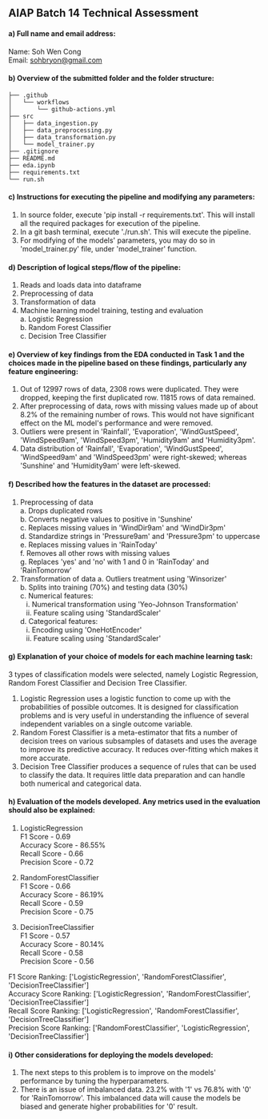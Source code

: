## AIAP Batch 14 Technical Assessment

#### a) Full name and email address:
Name: Soh Wen Cong<br>
Email: sohbryon@gmail.com

#### b) Overview of the submitted folder and the folder structure:
```
├── .github
│   └── workflows
│       └── github-actions.yml
├── src
│   ├── data_ingestion.py
│   ├── data_preprocessing.py
│   ├── data_transformation.py
│   └── model_trainer.py
├── .gitignore
├── README.md
├── eda.ipynb
├── requirements.txt
└── run.sh
```
#### c) Instructions for executing the pipeline and modifying any parameters:
1. In source folder, execute 'pip install -r requirements.txt'. This will install all the required packages for execution of the pipeline. 
2. In a git bash terminal, execute './run.sh'. This will execute the pipeline. 
3. For modifying of the models' parameters, you may do so in 'model_trainer.py' file, under 'model_trainer' function.

#### d) Description of logical steps/flow of the pipeline:
1. Reads and loads data into dataframe
2. Preprocessing of data
3. Transformation of data 
4. Machine learning model training, testing and evaluation<br>
    a. Logistic Regression<br>
    b. Random Forest Classifier<br>
    c. Decision Tree Classifier

#### e) Overview of key findings from the EDA conducted in Task 1 and the choices made in the pipeline based on these findings, particularly any feature engineering:
1. Out of 12997 rows of data, 2308 rows were duplicated. They were dropped, keeping the first duplicated row. 11815 rows of data remained. 
2. After preprocessing of data, rows with missing values made up of about 8.2% of the remaining number of rows. This would not have significant effect on the ML model's performance and were removed. 
3. Outliers were present in 'Rainfall', 'Evaporation', 'WindGustSpeed', 'WindSpeed9am', 'WindSpeed3pm', 'Humidity9am' and 'Humidity3pm'.
4. Data distribution of 'Rainfall', 'Evaporation', 'WindGustSpeed', 'WindSpeed9am' and 'WindSpeed3pm' were right-skewed; whereas 'Sunshine' and 'Humidity9am' were left-skewed. 

#### f) Described how the features in the dataset are processed:
1. Preprocessing of data<br>
    a. Drops duplicated rows<br>
    b. Converts negative values to positive in 'Sunshine'<br>
    c. Replaces missing values in 'WindDir9am' and 'WindDir3pm'<br>
    d. Standardize strings in 'Pressure9am' and 'Pressure3pm' to uppercase<br>
    e. Replaces missing values in 'RainToday'<br>
    f. Removes all other rows with missing values<br>
    g. Replaces 'yes' and 'no' with 1 and 0 in 'RainToday' and 'RainTomorrow'
2. Transformation of data 
    a. Outliers treatment using 'Winsorizer'<br>
    b. Splits into training (70%) and testing data (30%)<br>
    c. Numerical features:<br>
        &nbsp;&nbsp;&nbsp;i. Numerical transformation using 'Yeo-Johnson Transformation'<br>
        &nbsp;&nbsp;&nbsp;ii. Feature scaling using 'StandardScaler'<br>
    d. Categorical features:<br>
        &nbsp;&nbsp;&nbsp;i. Encoding using 'OneHotEncoder'<br>
        &nbsp;&nbsp;&nbsp;ii. Feature scaling using 'StandardScaler'

#### g) Explanation of your choice of models for each machine learning task:
3 types of classification models were selected, namely Logistic Regression, Random Forest Classifier and Decision Tree Classifier. 
1. Logistic Regression uses a logistic function to come up with the probabilities of possible outcomes. It is designed for classification problems and is very useful in understanding the influence of several independent variables on a single outcome variable. 
2. Random Forest Classifier is a meta-estimator that fits a number of decision trees on various subsamples of datasets and uses the average to improve its predictive accuracy. It reduces over-fitting which makes it more accurate.
3. Decision Tree Classifier produces a sequence of rules that can be used to classify the data. It requires little data preparation and can handle both numerical and categorical data. 

#### h) Evaluation of the models developed. Any metrics used in the evaluation should also be explained:
1. LogisticRegression<br>
F1 Score - 0.69<br>
Accuracy Score - 86.55%<br>
Recall Score - 0.66<br>
Precision Score - 0.72

2. RandomForestClassifier<br>
F1 Score - 0.66<br>
Accuracy Score - 86.19%<br>
Recall Score - 0.59<br>
Precision Score - 0.75

3. DecisionTreeClassifier<br>
F1 Score - 0.57<br>
Accuracy Score - 80.14%<br>
Recall Score - 0.58<br>
Precision Score - 0.56

F1 Score Ranking: ['LogisticRegression', 'RandomForestClassifier', 'DecisionTreeClassifier']<br>
Accuracy Score Ranking: ['LogisticRegression', 'RandomForestClassifier', 'DecisionTreeClassifier']<br>
Recall Score Ranking: ['LogisticRegression', 'RandomForestClassifier', 'DecisionTreeClassifier']<br>
Precision Score Ranking: ['RandomForestClassifier', 'LogisticRegression', 'DecisionTreeClassifier']


#### i) Other considerations for deploying the models developed:
1. The next steps to this problem is to improve on the models' performance by tuning the hyperparameters. 
2. There is an issue of imbalanced data. 23.2% with '1' vs 76.8% with '0' for 'RainTomorrow'. This imbalanced data will cause the models be biased and generate higher probabilities for '0' result.  
